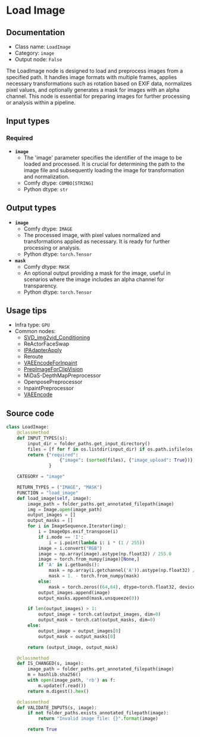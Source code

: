 # Load Image
## Documentation
- Class name: `LoadImage`
- Category: `image`
- Output node: `False`

The LoadImage node is designed to load and preprocess images from a specified path. It handles image formats with multiple frames, applies necessary transformations such as rotation based on EXIF data, normalizes pixel values, and optionally generates a mask for images with an alpha channel. This node is essential for preparing images for further processing or analysis within a pipeline.
## Input types
### Required
- **`image`**
    - The 'image' parameter specifies the identifier of the image to be loaded and processed. It is crucial for determining the path to the image file and subsequently loading the image for transformation and normalization.
    - Comfy dtype: `COMBO[STRING]`
    - Python dtype: `str`
## Output types
- **`image`**
    - Comfy dtype: `IMAGE`
    - The processed image, with pixel values normalized and transformations applied as necessary. It is ready for further processing or analysis.
    - Python dtype: `torch.Tensor`
- **`mask`**
    - Comfy dtype: `MASK`
    - An optional output providing a mask for the image, useful in scenarios where the image includes an alpha channel for transparency.
    - Python dtype: `torch.Tensor`
## Usage tips
- Infra type: `GPU`
- Common nodes:
    - [SVD_img2vid_Conditioning](../../Comfy/Nodes/SVD_img2vid_Conditioning.md)
    - ReActorFaceSwap
    - [IPAdapterApply](../../ComfyUI_IPAdapter_plus/Nodes/IPAdapterApply.md)
    - Reroute
    - [VAEEncodeForInpaint](../../Comfy/Nodes/VAEEncodeForInpaint.md)
    - [PrepImageForClipVision](../../ComfyUI_IPAdapter_plus/Nodes/PrepImageForClipVision.md)
    - MiDaS-DepthMapPreprocessor
    - OpenposePreprocessor
    - InpaintPreprocessor
    - [VAEEncode](../../Comfy/Nodes/VAEEncode.md)



## Source code
```python
class LoadImage:
    @classmethod
    def INPUT_TYPES(s):
        input_dir = folder_paths.get_input_directory()
        files = [f for f in os.listdir(input_dir) if os.path.isfile(os.path.join(input_dir, f))]
        return {"required":
                    {"image": (sorted(files), {"image_upload": True})},
                }

    CATEGORY = "image"

    RETURN_TYPES = ("IMAGE", "MASK")
    FUNCTION = "load_image"
    def load_image(self, image):
        image_path = folder_paths.get_annotated_filepath(image)
        img = Image.open(image_path)
        output_images = []
        output_masks = []
        for i in ImageSequence.Iterator(img):
            i = ImageOps.exif_transpose(i)
            if i.mode == 'I':
                i = i.point(lambda i: i * (1 / 255))
            image = i.convert("RGB")
            image = np.array(image).astype(np.float32) / 255.0
            image = torch.from_numpy(image)[None,]
            if 'A' in i.getbands():
                mask = np.array(i.getchannel('A')).astype(np.float32) / 255.0
                mask = 1. - torch.from_numpy(mask)
            else:
                mask = torch.zeros((64,64), dtype=torch.float32, device="cpu")
            output_images.append(image)
            output_masks.append(mask.unsqueeze(0))

        if len(output_images) > 1:
            output_image = torch.cat(output_images, dim=0)
            output_mask = torch.cat(output_masks, dim=0)
        else:
            output_image = output_images[0]
            output_mask = output_masks[0]

        return (output_image, output_mask)

    @classmethod
    def IS_CHANGED(s, image):
        image_path = folder_paths.get_annotated_filepath(image)
        m = hashlib.sha256()
        with open(image_path, 'rb') as f:
            m.update(f.read())
        return m.digest().hex()

    @classmethod
    def VALIDATE_INPUTS(s, image):
        if not folder_paths.exists_annotated_filepath(image):
            return "Invalid image file: {}".format(image)

        return True

```
